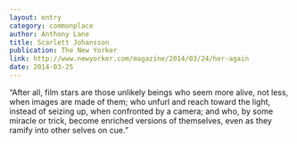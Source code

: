```yaml
---
layout: entry
category: commonplace
author: Anthony Lane
title: Scarlett Johansson
publication: The New Yorker
link: http://www.newyorker.com/magazine/2014/03/24/her-again
date: 2014-03-25
---
```


“After all, film stars are those unlikely beings who seem more alive, not less, when images are made of them; who unfurl and reach toward the light, instead of seizing up, when confronted by a camera; and who, by some miracle or trick, become enriched versions of themselves, even as they ramify into other selves on cue.”

